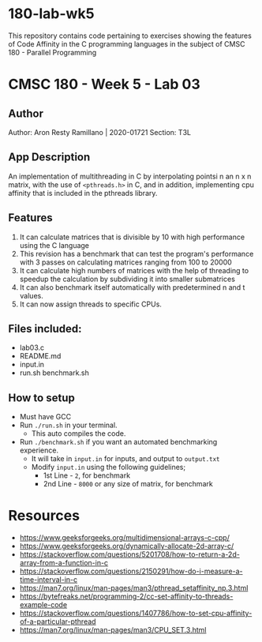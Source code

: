 # 180-lab-wk5
This repository contains code pertaining to exercises showing the features of Code Affinity in the C programming languages in the subject of CMSC 180 - Parallel Programming

# CMSC 180 - Week 5 - Lab 03
## Author
Author: Aron Resty Ramillano | 2020-01721
Section: T3L

## App Description
An implementation of multithreading in C by interpolating pointsi n an n x n matrix, with the use of `<pthreads.h>` in C, and in addition, implementing cpu affinity that is included in the pthreads library.

## Features
 1. It can calculate matrices that is divisible by 10 with high performance using the C language
 2. This revision has a benchmark that can test the program's performance with 3 passes on calculating matrices ranging from 100 to 20000
 3. It can calculate high numbers of matrices with the help of threading to speedup the calculation by subdividing it into smaller submatrices
 4. It can also benchmark itself automatically with predetermined n and t values.
 5. It can now assign threads to specific CPUs.

## Files included:
 - lab03.c
 - README.md
 - input.in
 - run.sh
 benchmark.sh
  
## How to setup
 - Must have GCC
 - Run `./run.sh` in your terminal.
    - This auto compiles the code.
 - Run `./benchmark.sh` if you want an automated benchmarking experience.
    - It will take in `input.in` for inputs, and output to `output.txt`
    - Modify `input.in` using the following guidelines;
        - 1st Line - `2`, for benchmark
        - 2nd Line - `8000` or any size of matrix, for benchmark

# Resources
- https://www.geeksforgeeks.org/multidimensional-arrays-c-cpp/
- https://www.geeksforgeeks.org/dynamically-allocate-2d-array-c/
- https://stackoverflow.com/questions/5201708/how-to-return-a-2d-array-from-a-function-in-c
- https://stackoverflow.com/questions/2150291/how-do-i-measure-a-time-interval-in-c
- https://man7.org/linux/man-pages/man3/pthread_setaffinity_np.3.html
- https://bytefreaks.net/programming-2/cc-set-affinity-to-threads-example-code
- https://stackoverflow.com/questions/1407786/how-to-set-cpu-affinity-of-a-particular-pthread
- https://man7.org/linux/man-pages/man3/CPU_SET.3.html
